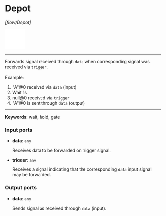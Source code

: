 # Depot

_[flow/Depot]_

![icon](</assets/icons/7341443a-8a0a-4a83-b302-effdb497c0f3.png>)

---

Forwards signal received through `data` when corresponding signal was received via `trigger`.<br>
<br>
Example:<br>
1. "A"@0 received via `data` (input)<br>
2. Wait 1s<br>
3. null@0 received via `trigger`<br>
4. "A"@0 is sent through `data` (output)<br>

---

__Keywords__: wait, hold, gate

### Input ports

* __data__: ` any `

    Receives data to be forwarded on trigger signal.<br>


* __trigger__: ` any `

    Receives a signal indicating that the corresponding `data` input signal may be forwarded.<br>

### Output ports

* __data__: ` any `

    Sends signal as received through `data` (input).<br>

